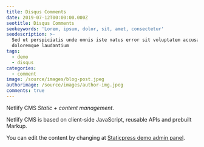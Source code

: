 ```yaml
---
title: Disqus Comments
date: 2019-07-12T00:00:00.000Z
seotitle: Disqus Comments
seokeywords: 'Lorem, ipsum, dolor, sit, amet, consectetur'
seodescription: >-
  Sed ut perspiciatis unde omnis iste natus error sit voluptatem accusantium
  doloremque laudantium
tags:
  - demo
  - disqus
categories:
  - comment
image: /source/images/blog-post.jpeg
authorimage: /source/images/author-img.jpeg
comments: true
---
```


Netlify CMS *Static + content management*. 

Netlify CMS is based on client-side JavaScript, reusable APIs and prebuilt Markup.

You can edit the content by changing at [Staticpress demo admin panel](https://demo.staticpress.io/admin/).
